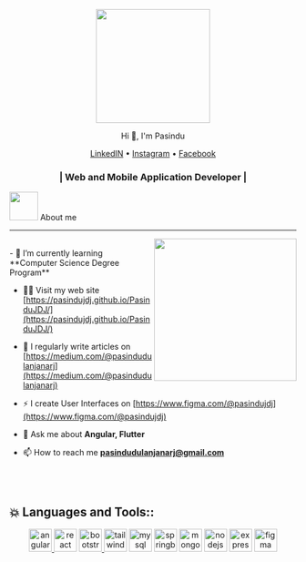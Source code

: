 <p align="center">
  <img src="https://github.com/thompsonemerson/thompsonemerson/raw/master/cover-thompson.png" height="200"/>
</p>
<p align="center">Hi 👋, I'm Pasindu</p>
<p align="center">
  <a href="https://www.linkedin.com/in/pasindu-dulanajan-5543b81a3/">LinkedIN</a> •
  <a href="https://www.instagram.com/j_d_j_pasindu/?hl=en">Instagram</a> •
  <a href="https://www.facebook.com/profile.php?id=100007345809277">Facebook</a>
</p>
<h3 align="center">|  Web and Mobile Application Developer  |</h3>

<picture><img src = "https://github.com/7oSkaaa/7oSkaaa/blob/main/Images/about_me.gif?raw=true" width = 50px></picture> About me
<hr>
<picture> <img align="right" src="https://github.com/7oSkaaa/7oSkaaa/blob/main/Images/Right_Side.gif?raw=true" width = 250px></picture>
<br>
- 🌱 I’m currently learning **Computer Science Degree Program**

- 👨‍💻 Visit my web site [https://pasindujdj.github.io/PasinduJDJ/](https://pasindujdj.github.io/PasinduJDJ/)

- 📝 I regularly write articles on [https://medium.com/@pasindudulanjanarj](https://medium.com/@pasindudulanjanarj)
  
- ⚡ I create User Interfaces on [https://www.figma.com/@pasindujdj](https://www.figma.com/@pasindujdj)

- 💬 Ask me about **Angular, Flutter**

- 📫 How to reach me **pasindudulanjanarj@gmail.com**

<br><br>
##  💥  Languages and Tools::
<p align="center">
  <a href="https://angular.io" target="_blank" rel="noreferrer"> <img src="https://github.com/Scar1109/skill-icons/blob/main/icons/Angular-Dark.svg" alt="angular" width="40" height="40"/> </a> 
  <a href="https://reactjs.org" target="_blank" rel="noreferrer"><img src="https://github.com/Scar1109/skill-icons/blob/main/icons/React-Dark.svg" alt="react" width="40" height="40"/></a>
  <a href="https://getbootstrap.com" target="_blank" rel="noreferrer"> <img src="https://github.com/Scar1109/skill-icons/blob/main/icons/Bootstrap.svg" alt="bootstrap" width="40" height="40"/> </a> 
  <a href="https://tailwindcss.com" target="_blank" rel="noreferrer"><img src="https://github.com/Scar1109/skill-icons/blob/main/icons/TailwindCSS-Dark.svg" alt="tailwindcss" width="40" height="40"/></a>
  <a href="https://www.mysql.com" target="_blank" rel="noreferrer"><img src="https://github.com/Scar1109/skill-icons/blob/main/icons/MySQL-Dark.svg" alt="mysql" width="40" height="40"/></a>
  <a href="https://spring.io/projects/spring-boot" target="_blank" rel="noreferrer"><img src="https://github.com/Scar1109/skill-icons/blob/main/icons/Spring-Dark.svg" alt="springboot" width="40" height="40"/></a>
  <a href="https://www.mongodb.com" target="_blank" rel="noreferrer"><img src="https://img.icons8.com/color/48/000000/mongodb.png" alt="mongodb" width="40" height="40"/></a>
  <a href="https://nodejs.org" target="_blank" rel="noreferrer"><img src="https://img.icons8.com/color/48/000000/nodejs.png" alt="nodejs" width="40" height="40"/></a>
  <a href="https://expressjs.com" target="_blank" rel="noreferrer"><img src="https://github.com/Scar1109/skill-icons/blob/main/icons/ExpressJS-Dark.svg" alt="expressjs" width="40" height="40"/></a>
  <a href="https://www.figma.com/" target="_blank" rel="noreferrer"> <img src="https://github.com/Scar1109/skill-icons/blob/main/icons/Figma-Dark.svg" alt="figma" width="40" height="40"/> </a>  
</p>
